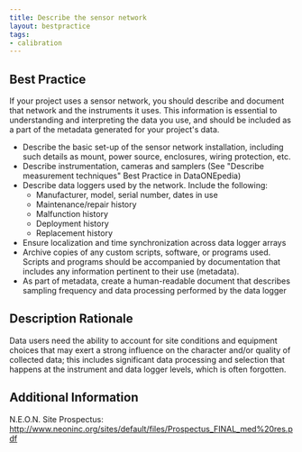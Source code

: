 ```yaml
---
title: Describe the sensor network
layout: bestpractice
tags:
- calibration
---
```


## Best Practice
If your project uses a sensor network, you should describe and document that network and the instruments it uses. This information is essential to understanding and interpreting the data you use, and should be included as a part of the metadata generated for your project's data.

- Describe the basic set-up of the sensor network installation, including such details as mount, power source, enclosures, wiring protection, etc.
- Describe instrumentation, cameras and samplers (See "Describe measurement techniques" Best Practice in DataONEpedia)
- Describe data loggers used by the network. Include the following:
  - Manufacturer, model, serial number, dates in use
  - Maintenance/repair history
  - Malfunction history
  - Deployment history
  - Replacement history
- Ensure localization and time synchronization across data logger arrays
- Archive copies of any custom scripts, software, or programs used. Scripts and programs should be accompanied by documentation that includes any information pertinent to their use (metadata).
- As part of metadata, create a human-readable document that describes sampling frequency and data processing performed by the data logger

## Description Rationale
Data users need the ability to account for site conditions and equipment choices that may exert a strong influence on the character and/or quality of collected data; this includes significant data processing and selection that happens at the instrument and data logger levels, which is often forgotten.

## Additional Information
N.E.O.N. Site Prospectus: http://www.neoninc.org/sites/default/files/Prospectus_FINAL_med%20res.pdf
